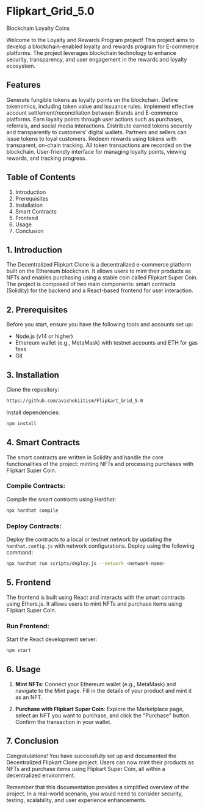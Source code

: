# Flipkart_Grid_5.0
Blockchain Loyalty Coins

Welcome to the Loyalty and Rewards Program project! This project aims to develop a blockchain-enabled loyalty and rewards program for E-commerce platforms. The project leverages blockchain technology to enhance security, transparency, and user engagement in the rewards and loyalty ecosystem.

## Features

Generate fungible tokens as loyalty points on the blockchain.
Define tokenomics, including token value and issuance rules.
Implement effective account settlement/reconciliation between Brands and E-commerce platforms.
Earn loyalty points through user actions such as purchases, referrals, and social media interactions.
Distribute earned tokens securely and transparently to customers' digital wallets.
Partners and sellers can issue tokens to loyal customers.
Redeem rewards using tokens with transparent, on-chain tracking.
All token transactions are recorded on the blockchain.
User-friendly interface for managing loyalty points, viewing rewards, and tracking progress.
## Table of Contents

1. Introduction
2. Prerequisites
3. Installation
4. Smart Contracts
5. Frontend
6. Usage
7. Conclusion

## 1. Introduction

The Decentralized Flipkart Clone is a decentralized e-commerce platform built on the Ethereum blockchain. It allows users to mint their products as NFTs and enables purchasing using a stable coin called Flipkart Super Coin. The project is composed of two main components: smart contracts (Solidity) for the backend and a React-based frontend for user interaction.

## 2. Prerequisites

Before you start, ensure you have the following tools and accounts set up:

- Node.js (v14 or higher)
- Ethereum wallet (e.g., MetaMask) with testnet accounts and ETH for gas fees
- Git

## 3. Installation

Clone the repository:

```bash
https://github.com/avishekiitism/Flipkart_Grid_5.0
```

Install dependencies:

```bash
npm install
```

## 4. Smart Contracts

The smart contracts are written in Solidity and handle the core functionalities of the project: minting NFTs and processing purchases with Flipkart Super Coin.

### Compile Contracts:

Compile the smart contracts using Hardhat:

```bash
npx hardhat compile
```

### Deploy Contracts:

Deploy the contracts to a local or testnet network by updating the `hardhat.config.js` with network configurations. Deploy using the following command:

```bash
npx hardhat run scripts/deploy.js --network <network-name>
```

## 5. Frontend

The frontend is built using React and interacts with the smart contracts using Ethers.js. It allows users to mint NFTs and purchase items using Flipkart Super Coin.

### Run Frontend:

Start the React development server:

```bash
npm start
```

## 6. Usage

1. **Mint NFTs**: Connect your Ethereum wallet (e.g., MetaMask) and navigate to the Mint page. Fill in the details of your product and mint it as an NFT.

2. **Purchase with Flipkart Super Coin**: Explore the Marketplace page, select an NFT you want to purchase, and click the "Purchase" button. Confirm the transaction in your wallet.

## 7. Conclusion

Congratulations! You have successfully set up and documented the Decentralized Flipkart Clone project. Users can now mint their products as NFTs and purchase items using Flipkart Super Coin, all within a decentralized environment.

Remember that this documentation provides a simplified overview of the project. In a real-world scenario, you would need to consider security, testing, scalability, and user experience enhancements.







